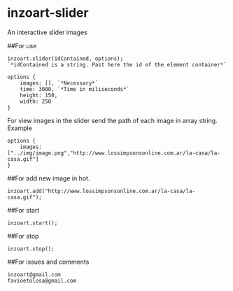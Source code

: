 # inzoart-slider
An interactive slider images

##For use
```
inzoart.slider(idContained, options);
`*idContained is a string. Past here the id of the element container*`
```

```
options {
	images: [], `*Necessary*`
	time: 3000, `*Time in miliseconds*`
	height: 150,
	width: 250
}
```

For view images in the slider send the path of each image in array string.
Example
```
options {
	images: ["../img/image.png","http://www.lossimpsonsonline.com.ar/la-casa/la-casa.gif"]
}
```
##For add new image in hot.
```
inzoart.add("http://www.lossimpsonsonline.com.ar/la-casa/la-casa.gif");
```

##For start
```
inzoart.start();
```

##For stop
```
inzoart.stop();
```

##For issues and comments
```
inzoart@gmail.com
favioetolosa@gmail.com
```
